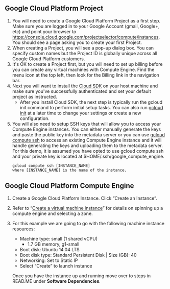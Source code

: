 ## Google Cloud Platform Project

1. You will need to create a Google Cloud Platform Project as a first step. Make sure you are logged in to your Google Account (gmail, Google+, etc) and point your browser to https://console.cloud.google.com/projectselector/compute/instances. You should see a page asking you to create your first Project.
2. When creating a Project, you will see a pop-up dialog box. You can specify custom names but the Project ID is globally unique across all Google Cloud Platform customers.
3. It's OK to create a Project first, but you will need to set up billing before you can create any virtual machines with Compute Engine. Find the menu icon at the top left, then look for the Billing link in the navigation bar.
4. Next you will want to install the [Cloud SDK](https://cloud.google.com/sdk/) on your host machine and make sure you've successfully authenticated and set your default project as instructed.
   - After you install Cloud SDK, the next step is typically run the gcloud init command to perform initial setup tasks. You can also run [gcloud init](https://cloud.google.com/sdk/docs/initializing) at a later time to change your settings or create a new configuration.
5. You will also need to setup SSH keys that will allow you to access your Compute Engine instances. You can either manually generate the keys and paste the public key into the metadata server or you can use [gcloud compute ssh](https://cloud.google.com/compute/docs/instances/connecting-to-instance#gcetools) to access an existing Compute Engine instance and it will handle generating the keys and uploading them to the metadata server. For this demo, it is assumed you have opted to use gcloud compute ssh and your private key is located at $HOME/.ssh/google_compute_engine.
   ```
   gcloud compute ssh [INSTANCE_NAME]
   where [INSTANCE_NAME] is the name of the instance.
   ```
   
## Google Cloud Platform Compute Engine

1. Create a Google Cloud Platform Instance. Click “Create an Instance”.
2. Refer to “[Create a virtual machine instance](https://cloud.google.com/compute/docs/quickstart-linux#create_a_virtual_machine_instance)” for details on spinning up a compute engine and selecting a zone.
3. For this example we are going to go with the following machine instance resources:
      * Machine type: small (1 shared vCPU)
        * 1.7 GB memory, g1-small
      * Boot disk: Ubuntu 14.04 LTS
      * Boot disk type: Standard Persistent Disk | Size (GB): 40
      * Networking: Set to Static IP
      * Select “Create” to launch instance

   Once you have the instance up and running move over to steps in READ.ME under <b>Software Dependencies</b>.
